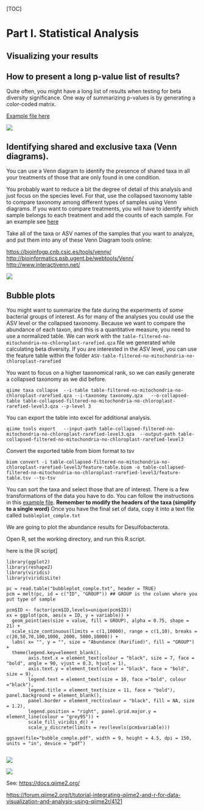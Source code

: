 [TOC]

# Part I. Statistical Analysis
## Visualizing your results

## How to present a long p-value list of results?
Quite often, you might have a long list of results when testing for beta diversity significance. One way of summarizing p-values is by generating a color-coded matrix.

[Example file here](https://docs.google.com/spreadsheets/d/1MrPo37VjbgAknfJ54cXetKfgiRUcsjFVC172oq6WHMs/edit?usp=sharing)

![](https://i.imgur.com/Gl4p3kb.png)



## Identifying shared and exclusive taxa (Venn diagrams). 
You can use a Venn diagram to identify the presence of shared taxa in all your treatments of those that are only found in one condition. 

You probably want to reduce a bit the degree of detail of this analysis and just focus on the species level. For that, use the collapsed taxonomy table to compare taxonomy among different types of samples using Venn diagrams. If you want to compare treatments, you will have to identify which sample belongs to each treatment and add the counts of each sample. For an example see [here ](https://docs.google.com/spreadsheets/d/1PX9prHu8zoX-chfppxebgJqi5YzJ6U2m/edit?usp=sharing&ouid=117013565017338924493&rtpof=true&sd=true)

Take all of the taxa or ASV names of the samples that you want to analyze, and put them into any of these Venn Diagram tools online:

https://bioinfogp.cnb.csic.es/tools/venny/
http://bioinformatics.psb.ugent.be/webtools/Venn/ 
http://www.interactivenn.net/

![](https://i.imgur.com/XUb6OKY.png)



## Bubble plots
You might want to summarize the fate during the experiments of some bacterial groups of interest. As for many of the analyses you could use the ASV level or the collapsed taxonomy. Because we want to compare the abundance of each taxon, and this is a quantitative measure, you need to use a normalized table. 
We can work with the `table-filtered-no-mitochondria-no-chloroplast-rarefied.qza` file we generated while calculating beta diversity. 
If you are interested in the ASV level, you can use the feature table within the folder `ASV-table-filtered-no-mitochondria-no-chloroplast-rarefied`

You want to focus on a higher taxonomical rank, so we can easily generate a  collapsed taxonomy as we did before. 


```
qiime taxa collapse  --i-table table-filtered-no-mitochondria-no-chloroplast-rarefied.qza --i-taxonomy taxonomy.qza   --o-collapsed-table table-collapsed-filtered-no-mitochondria-no-chloroplast-rarefied-level3.qza --p-level 3
```
You can export the table into excel for additional analysis.  
```
qiime tools export   --input-path table-collapsed-filtered-no-mitochondria-no-chloroplast-rarefied-level3.qza  --output-path table-collapsed-filtered-no-mitochondria-no-chloroplast-rarefied-level3
```

Convert the exported table from biom format to tsv
```
biom convert -i table-collapsed-filtered-no-mitochondria-no-chloroplast-rarefied-level3/feature-table.biom -o table-collapsed-filtered-no-mitochondria-no-chloroplast-rarefied-level3/feature-table.tsv --to-tsv
```
You can sort the taxa and select those that are of interest. There is a few transformations of the data you have to do. You can follow the instructions in this [example file](https://docs.google.com/spreadsheets/d/1-NiKGtMQ4TiaIEWu3uTKF6NbbfQILORhIedOdeI7ZbY/edit?usp=sharing). **Remember to modify the headers of the taxa (simplify to a single word)**
Once you have the final set of data, copy it into a text file called `bubbleplot_comple.txt`

We are going to plot the abundance results for Desulfobacterota. 

Open R, set the working directory, and run this R.script. 

here is the [R script]

```
library(ggplot2)
library(reshape2)
library(viridis)
library(viridisLite)

pc = read.table("bubbleplot_comple.txt", header = TRUE)
pcm = melt(pc, id = c("ID", "GROUP")) ## GROUP is the column where you put type of sample

pcm$ID <- factor(pcm$ID,levels=unique(pcm$ID))
xx = ggplot(pcm, aes(x = ID, y = variable)) + 
  geom_point(aes(size = value, fill = GROUP), alpha = 0.75, shape = 21) + 
  scale_size_continuous(limits = c(1,10000), range = c(1,10), breaks = c(20,50,70,100,1000, 2000, 5000,10000)) + 
  labs( x= "", y = "", size = "Abundance (Rarified)", fill = "GROUP")  + 
  theme(legend.key=element_blank(), 
        axis.text.x = element_text(colour = "black", size = 7, face = "bold", angle = 90, vjust = 0.3, hjust = 1), 
        axis.text.y = element_text(colour = "black", face = "bold", size = 9), 
        legend.text = element_text(size = 10, face ="bold", colour ="black"), 
        legend.title = element_text(size = 11, face = "bold"), panel.background = element_blank(), 
        panel.border = element_rect(colour = "black", fill = NA, size = 1.2), 
        legend.position = "right", panel.grid.major.y = element_line(colour = "grey95")) +  
        scale_fill_viridis_d() +
        scale_y_discrete(limits = rev(levels(pcm$variable))) 

ggsave(file="bubble_comple.pdf", width = 9, height = 4.5, dpi = 150, units = "in", device = "pdf")


```

![](https://i.imgur.com/psemrXk.png)


![](https://i.imgur.com/Z6Be0ec.png)

See: https://docs.qiime2.org/



https://forum.qiime2.org/t/tutorial-integrating-qiime2-and-r-for-data-visualization-and-analysis-using-qiime2r/4121 

